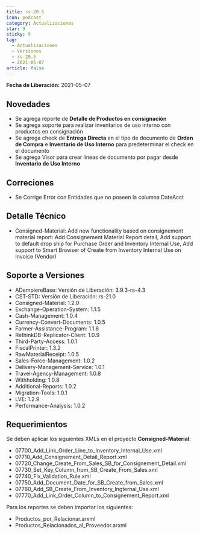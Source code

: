 ```yaml
---
title: rs-20.5
icon: podcast
category: Actualizaciones
star: 9
sticky: 9
tag:
  - Actualizaciones
  - Versiones
  - rs-20.5
  - 2021-05-07
article: false
---
```


**Fecha de Liberación:** 2021-05-07

## Novedades

- Se agrega reporte de **Detalle de Productos en consignación**
- Se agrega soporte para realizar inventarios de uso interno con productos en consignación
- Se agrega check de **Entrega Directa** en el tipo de documento de **Orden de Compra** e **Inventario de Uso Interno** para predeterminar el check en el documento
- Se agrega Visor para crear líneas de documento por pagar desde **Inventario de Uso Interno**

## Correciones

- Se Corrige Error con Entidades que no poseen la columna DateAcct

## Detalle Técnico

- Consigned-Material: Add new functionality based on consignement material report: Add Consignement Material Report detail, Add support to default drop ship for Purchase Order and Inventory Internal Use, Add support to Smart Browser of Create from Inventory Internal Use on Invoice (Vendor)

## Soporte a Versiones

- ADempiereBase: Versión de Liberación: 3.9.3-rs-4.3
- CST-STD: Versión de Liberación: rs-21.0
- Consigned-Material: 1.2.0
- Exchange-Operation-System: 1.1.5
- Cash-Management: 1.0.4
- Currency-Convert-Documents: 1.0.5
- Farmer-Assistance-Program: 1.1.6
- RethinkDB-Replicator-Client: 1.0.9
- Third-Party-Access: 1.0.1
- FiscalPrinter: 1.3.2
- RawMaterialReceipt: 1.0.5
- Sales-Force-Management: 1.0.2
- Delivery-Management-Service: 1.0.1
- Travel-Agency-Management: 1.0.8
- Withholding: 1.0.8
- Additional-Reports: 1.0.2
- Migration-Tools: 1.0.1
- LVE: 1.2.9
- Performance-Analysis: 1.0.2

## Requerimientos

Se deben aplicar los siguientes XMLs en el proyecto **Consigned-Material**:

- 07700_Add_Link_Order_Line_to_Inventory_Internal_Use.xml
- 07710_Add_Consignement_Detail_Report.xml
- 07720_Change_Create_From_Sales_SB_for_Consignement_Detail.xml
- 07730_Set_Key_Column_from_SB_Create_From_Sales.xml
- 07740_Fix_Validation_Rule.xml
- 07750_Add_Document_Date_for_SB_Create_from_Sales.xml
- 07760_Add_SB_Create_From_Inventory_Ingternal_Use.xml
- 07770_Add_Link_Order_Column_to_Consignement_Report.xml

Para los reportes se deben importar los siguientes:

- Productos_por_Relacionar.arxml
- Productos_Relacionados_al_Proveedor.arxml
